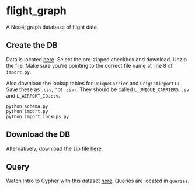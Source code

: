 flight_graph
=============

A Neo4j graph database of flight data.

## Create the DB

Data is located [here](http://www.transtats.bts.gov/DL_SelectFields.asp?Table_ID=236&DB_Short_Name=On-Time). Select the pre-zipped checkbox and download. Unzip the file. Make sure you're pointing to the correct file name at line 8 of `import.py`.

Also download the lookup tables for `UniqueCarrier` and `OriginAirportID`. Save these as `.csv`, not `.csv-`. They should be called `L_UNIQUE_CARRIERS.csv` and `L_AIRPORT_ID.csv`.

```
python schema.py
python import.py
python import_lookups.py
```

## Download the DB

Alternatively, download the zip file [here](https://dl.dropboxusercontent.com/u/94782892/graph.db.zip).

## Query

Watch Intro to Cypher with this dataset [here](https://www.youtube.com/watch?v=VdivJqlPzCI). Queries are located in `queries`.
